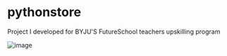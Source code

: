 # pythonstore
Project I developed for BYJU'S FutureSchool teachers upskilling program

![image](https://user-images.githubusercontent.com/9470353/183518360-4fb311ce-8657-4959-9085-d13dee87b1fa.png)
